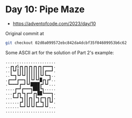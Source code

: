 # Day 10: Pipe Maze

* https://adventofcode.com/2023/day/10

Original commit at
```bash
git checkout 02d0a099572ebc842da4dcbf35f04609953b6c62
```

Some ASCII art for the solution of Part 2's example:
```
......................
..┏┓┏S┏┓┏┓┏┓┏┓┏┓┏━━━┓.
..┃┗┛┃┃┃┃┃┃┃┃┃┃┃┃┏━━┛.
..┗━┓┗┛┗┛┃┃┃┃┃┃┗┛┗━┓..
.┏━━┛┏━━┓┃┃┗┛┗┛█┏┓┏┛..
.┗━━━┛┏━┛┗┛████┏┛┗┛...
....┏━┛┏━━━┓███┗┓.....
...┏┛┏┓┗┓┏━┛┏┓██┗━━━┓.
...┗━┛┗┓┃┃┏┓┃┗┓┏━┓┏┓┃.
......┏┛┃┃┃┃┃┏┛┗┓┃┃┗┛.
......┗━┛┗┛┗┛┗━━┛┗┛...
......................
```
